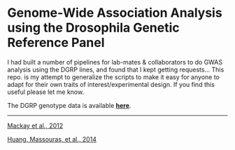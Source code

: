 Genome-Wide Association Analysis using the Drosophila Genetic Reference Panel
===

I had built a number of pipelines for lab-mates & collaborators to do GWAS analysis using the DGRP lines, and found that I kept getting requests... This repo. is my attempt to generalize the scripts to make it easy for anyone to adapt for their own traits of interest/experimental design. If you find this useful please let me know.

The DGRP genotype data is available [**here**](http://dgrp2.gnets.ncsu.edu/data.html).

---

  [Mackay et al., 2012](http://www.nature.com/nature/journal/v482/n7384/full/nature10811.html)

  [Huang, Massouras, et al., 2014](http://genome.cshlp.org/content/24/7/1193.long)
